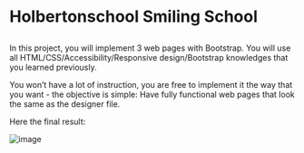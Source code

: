 # Holbertonschool Smiling School

## 
In this project, you will implement 3 web pages with Bootstrap. You will use all HTML/CSS/Accessibility/Responsive design/Bootstrap knowledges that you learned previously.

You won’t have a lot of instruction, you are free to implement it the way that you want - the objective is simple: Have fully functional web pages that look the same as the designer file.


Here the final result:

![image](https://user-images.githubusercontent.com/56034849/187091455-de4e281d-7825-4cb9-ad8c-e8ad0248a249.png)
